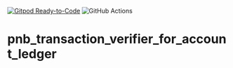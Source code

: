 [![Gitpod Ready-to-Code](https://img.shields.io/badge/Gitpod-Ready--to--Code-blue?logo=gitpod)](https://gitpod.io/#https://github.com/Baneeishaque/pnb_transaction_verifier_for_account_ledger)
![GitHub Actions](https://github.com/Baneeishaque/pnb_transaction_verifier_for_account_ledger/workflows/Dart%20CI/badge.svg)
# pnb_transaction_verifier_for_account_ledger
 
